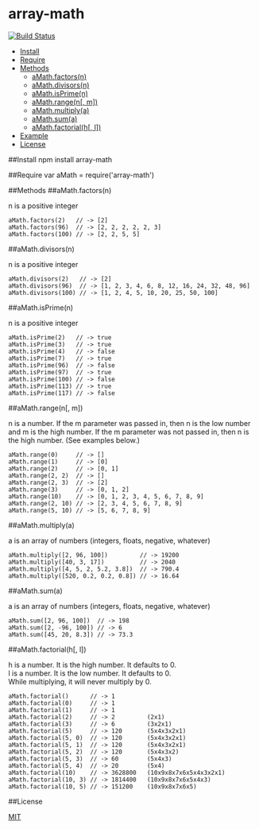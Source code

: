 array-math
==========

[![Build Status](https://travis-ci.org/ArtskydJ/array-math.svg?branch=master)](https://travis-ci.org/ArtskydJ/array-math)

- [Install](#install)
- [Require](#require)
- [Methods](#methods)
	- [aMath.factors(n)](#amathfactorsn)
	- [aMath.divisors(n)](#amathdivisorsn)
	- [aMath.isPrime(n)](#amathisprimen)
	- [aMath.range(n[, m])](#amathrangen-m)
	- [aMath.multiply(a)](#amathmultiplya)
	- [aMath.sum(a)](#amathsuma)
	- [aMath.factorial(h[, l])](#amathfactorialh-l)
- [Example](#example)
- [License](#license)

##Install
	npm install array-math
	
##Require
	var aMath = require('array-math')

##Methods
##aMath.factors(n)

n is a positive integer

	aMath.factors(2)   // -> [2]
	aMath.factors(96)  // -> [2, 2, 2, 2, 2, 3]
	aMath.factors(100) // -> [2, 2, 5, 5]

##aMath.divisors(n)

n is a positive integer

	aMath.divisors(2)   // -> [2]
	aMath.divisors(96)  // -> [1, 2, 3, 4, 6, 8, 12, 16, 24, 32, 48, 96]
	aMath.divisors(100) // -> [1, 2, 4, 5, 10, 20, 25, 50, 100]

##aMath.isPrime(n)

n is a positive integer

	aMath.isPrime(2)   // -> true
	aMath.isPrime(3)   // -> true
	aMath.isPrime(4)   // -> false
	aMath.isPrime(7)   // -> true
	aMath.isPrime(96)  // -> false
	aMath.isPrime(97)  // -> true
	aMath.isPrime(100) // -> false
	aMath.isPrime(113) // -> true
	aMath.isPrime(117) // -> false

##aMath.range(n[, m])

n is a number. If the m parameter was passed in, then n is the low number and m is the high number. If the m parameter was not passed in, then n is the high number. (See examples below.)

	aMath.range(0)     // -> []
	aMath.range(1)     // -> [0]
	aMath.range(2)     // -> [0, 1]
	aMath.range(2, 2)  // -> []
	aMath.range(2, 3)  // -> [2]
	aMath.range(3)     // -> [0, 1, 2]
	aMath.range(10)    // -> [0, 1, 2, 3, 4, 5, 6, 7, 8, 9]
	aMath.range(2, 10) // -> [2, 3, 4, 5, 6, 7, 8, 9]
	aMath.range(5, 10) // -> [5, 6, 7, 8, 9]

##aMath.multiply(a)

a is an array of numbers (integers, floats, negative, whatever)

	aMath.multiply([2, 96, 100])         // -> 19200
	aMath.multiply([40, 3, 17])          // -> 2040
	aMath.multiply([4, 5, 2, 5.2, 3.8])  // -> 790.4
	aMath.multiply([520, 0.2, 0.2, 0.8]) // -> 16.64
	
##aMath.sum(a)

a is an array of numbers (integers, floats, negative, whatever)
	
	aMath.sum([2, 96, 100])  // -> 198
	aMath.sum([2, -96, 100]) // -> 6
	aMath.sum([45, 20, 8.3]) // -> 73.3

##aMath.factorial(h[, l])

h is a number. It is the high number. It defaults to 0.  
l is a number. It is the low number. It defaults to 0.  
While multiplying, it will never multiply by 0.

	aMath.factorial()      // -> 1
	aMath.factorial(0)     // -> 1
	aMath.factorial(1)     // -> 1
	aMath.factorial(2)     // -> 2         (2x1)
	aMath.factorial(3)     // -> 6         (3x2x1)
	aMath.factorial(5)     // -> 120       (5x4x3x2x1)
	aMath.factorial(5, 0)  // -> 120       (5x4x3x2x1)
	aMath.factorial(5, 1)  // -> 120       (5x4x3x2x1)
	aMath.factorial(5, 2)  // -> 120       (5x4x3x2)
	aMath.factorial(5, 3)  // -> 60        (5x4x3)
	aMath.factorial(5, 4)  // -> 20        (5x4)
	aMath.factorial(10)    // -> 3628800   (10x9x8x7x6x5x4x3x2x1)
	aMath.factorial(10, 3) // -> 1814400   (10x9x8x7x6x5x4x3)
	aMath.factorial(10, 5) // -> 151200    (10x9x8x7x6x5)

##License

[MIT](http://opensource.org/licenses/MIT)
